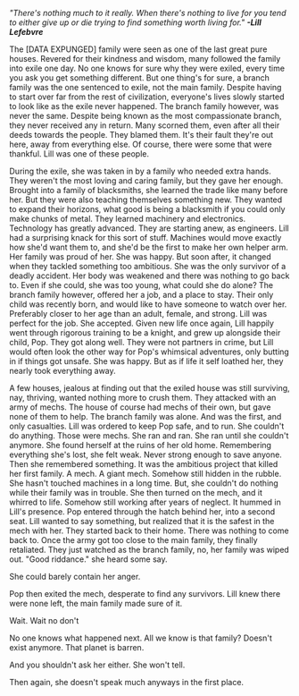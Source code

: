 *"There's nothing much to it really. When there's nothing to live for you tend to either give up or die trying to find something worth living for."* ***-Lill Lefebvre***

The [DATA EXPUNGED] family were seen as one of the last great pure houses.
Revered for their kindness and wisdom, many followed the family into exile one day.
No one knows for sure why they were exiled, every time you ask you get something different.
But one thing's for sure, a branch family was the one sentenced to exile, not the main family.
Despite having to start over far from the rest of civilization, everyone's lives slowly started to look like as the exile never happened.
The branch family however, was never the same.
Despite being known as the most compassionate branch, they never received any in return.
Many scorned them, even after all their deeds towards the people.
They blamed them. It's their fault they're out here, away from everything else.
Of course, there were some that were thankful.
Lill was one of these people.

During the exile, she was taken in by a family who needed extra hands.
They weren't the most loving and caring family, but they gave her enough.
Brought into a family of blacksmiths, she learned the trade like many before her.
But they were also teaching themselves something new.
They wanted to expand their horizons, what good is being a blacksmith if you could only make chunks of metal.
They learned machinery and electronics. Technology has greatly advanced. They are starting anew, as engineers.
Lill had a surprising knack for this sort of stuff. Machines would move exactly how she'd want them to, and she'd be the first to make her own helper arm.
Her family was proud of her. She was happy.
But soon after, it changed when they tackled something too ambitious.
She was the only survivor of a deadly accident.
Her body was weakened and there was nothing to go back to.
Even if she could, she was too young, what could she do alone?
The branch family however, offered her a job, and a place to stay.
Their only child was recently born, and would like to have someone to watch over her.
Preferably closer to her age than an adult, female, and strong. Lill was perfect for the job.
She accepted.
Given new life once again, Lill happily went through rigorous training to be a knight, and grew up alongside their child, Pop.
They got along well.
They were not partners in crime, but Lill would often look the other way for Pop's whimsical adventures, only butting in if things got unsafe.
She was happy.
But as if life it self loathed her, they nearly took everything away.

A few houses, jealous at finding out that the exiled house was still surviving, nay, thriving, wanted nothing more to crush them.
They attacked with an army of mechs.
The house of course had mechs of their own, but gave none of them to help.
The branch family was alone. And was the first, and only casualties.
Lill was ordered to keep Pop safe, and to run. She couldn't do anything. Those were mechs. She ran and ran. She ran until she couldn't anymore.
She found herself at the ruins of her old home.
Remembering everything she's lost, she felt weak. Never strong enough to save anyone.
Then she remembered something.
It was the ambitious project that killed her first family. A mech. A giant mech. Somehow still hidden in the rubble.
She hasn't touched machines in a long time. But, she couldn't do nothing while their family was in trouble.
She then turned on the mech, and it whirred to life. Somehow still working after years of neglect. It hummed in Lill's presence.
Pop entered through the hatch behind her, into a second seat.
Lill wanted to say something, but realized that it is the safest in the mech with her.
They started back to their home.
There was nothing to come back to.
Once the army got too close to the main family, they finally retaliated.
They just watched as the branch family, no, her family was wiped out.
"Good riddance." she heard some say.

She could barely contain her anger.

Pop then exited the mech, desperate to find any survivors.
Lill knew there were none left, the main family made sure of it.


Wait. Wait no don't

  

No one knows what happened next.
All we know is that family? Doesn't exist anymore.
That planet is barren.

And you shouldn't ask her either.
She won't tell.

Then again, she doesn't speak much anyways in the first place.